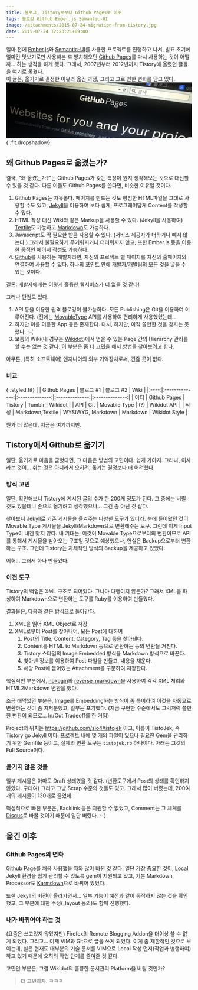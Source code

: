```yaml
---
title: 블로그, Tistory로부터 Github Pages로 이주
tags: 블로깅 Github Ember.js Semantic-UI
image: /attachments/2015-07-24-migration-from-tistory.jpg
date: 2015-07-24 12:23:21+09:00
---
```

얼마 전에
[Ember.js](http://emberjs.com/)와
[Semantic-UI](http://semantic-ui.com/)를
사용한 프로젝트를 진행하고 나서, 발표 초기에 얼마간 맛보기로만 사용해본
후 방치해오던
[Github Pages](https://pages.github.com/)를
다시 사용하는 것이 어떨까... 하는 생각을 하게 됐다. 그래서, 2007년부터
2012년까지 Tistory에 올렸던 글들을 여기로 옮겼다.  
이 글은, 옮기기로 결정한 이유와 옮긴 과정, 그리고 그로 인한 변화를 담고 있다.
![](/attachments/2015-07-24-migration-from-tistory.jpg){:.fit.dropshadow}

## 왜 Github Pages로 옮겼는가?

결국, "왜 옮겼는가?"는 Github Pages가 갖는 특징이 뭔지 생각해보는 것으로
대신할 수 있을 것 같다. 다른 이들도 Github Pages를 쓴다면, 비슷한 이유일
것이다.

1. Github Pages는 자유롭다. 페이지를 만드는 것도 평범한 HTML파일을 그대로
   사용할 수도 있고, [Jekyll](http://jekyllrb.com/)을 이용하여 보다 쉽게,
   프로그래머답게 Content를 작성할 수 있다.
1. HTML 작성 대신 Wiki와 같은 Markup을 사용할 수 있다. (Jekyll을 사용하여)
   [Textile](https://en.wikipedia.org/wiki/Textile_%28markup_language%29)도
   가능하고 [Markdown](https://en.wikipedia.org/wiki/Markdown)도 가능하다.
1. Javascript도 딱 필요한 만큼 사용할 수 있다. (서비스 제공자가 더하거나
   빼지 않는다.) 그래서 불필요하게 무거워지거나 더러워지지 않고, 또한
   Ember.js 등을 이용한 동적인 페이지 작성도 가능하다.
1. [Github](http://github.com)를 사용하는 개발자라면, 자신의 프로젝트 별
   페이지를 자신의 홈페이지와 연결하여 사용할 수 있다. 하나의 포인트 안에
   개발자/개발팀의 모든 것을 넣을 수 있는 것이다.

결론: 개발자에게는 이렇게 훌륭한 웹서비스가 더 없을 것 같다!

그러나 단점도 있다.

1. API 등을 이용한 원격 블로깅이 불가능하다. 모든 Publishing은 Git을
   이용하여 이루어진다. (전에는
   [MovableType](https://en.wikipedia.org/wiki/Movable_Type) API를
   사용하여 편리하게 사용했었는데...
1. 하지만 이를 이용한 App 등은 존재한다.
   다시, 하지만, 아직 쓸만한 것을 찾지는 못했다. :-(
1. 보통의 Wiki(내 경우는 [Wikidot](http://wikidot.com))에서 얻을 수 있는
   Page 간의 Hierarchy 관리를 할 수는 없는 것 같다. 이 부분은 좀 더
   고민을 해서 방법을 찾아보려고 한다.

아무튼, (특히 소프트웨어) 엔지니어의 외부 기억장치로써, 견줄 곳이 없다.

### 비교

{:.styled.fit}
|      | Github Pages   | 블로그 #1      | 블로그 #2      | Wiki           |
|:----:|:--------------:|:--------------:|:--------------:|:--------------:|
| 어디 | Github Pages   | Tistory        | Tumblr         | Wikidot        |
| API  | Git            | Movable Type   | (?)            | Wikidot API    |
| 작성 | Markdown,Textile | WYSIWYG, Markdown | Markdown  | Wikidot Style  |

뭔가 더 많은데, 지금은 여기까지만.

## Tistory에서 Github로 옮기기

일단, 옮기기로 마음을 굳혔다면, 그 다음은 방법의 고민이다. 쉽게 가야지.
그러나, 이사라는 것이... 쉬는 것은 아니라서 오히려, 옮기는 결정보다 더
어려웠다.

### 방식 고민

일단, 확인해보니 Tistory에 게시된 글의 수가 한 200개 정도가 된다. 그
중에는 버릴 것도 있을테니 손으로 옮기려고 생각했으나... 그건 좀 아닌 것
같다.

찾아보니 Jekyll로 기존 게시물을 옮겨주는 다양한 도구가 있더라. 눈에
들어왔던 것이 Movable Type 게시물을 Jekyll/Markdown으로 변환해주는 도구.
그런데 이게 Input Type이 내겐 맞지 않다. 내 기대는, 이것이 Movable
Type으로부터의 변환이므로 API를 통해서 게시물을 받아오는 구조일 것으로
예상했으나, 현실은 Backup으로부터 변환하는 구조. 그런데 Tistory는
자체적인 방식의 Backup을 제공하고 있었다.

어허... 그래서 하나 만들었다.

### 이전 도구

Tistory의 백업은 XML 구조로 되어있다. 그나마 다행이지 않은가? 그래서
XML을 파싱하여 Markdown으로 변환하는 도구를 Ruby를 이용하여 만들었다.

결과물은, 다음과 같은 방식으로 돌아간다.

1. XML을 읽어 XML Object로 저장
1. XML로부터 Post를 찾아내어, 모든 Post에 대하여
   1. Post의 Title, Content, Category, Tag 등을 찾아낸다.
   1. Content를 HTML to Markdown 등으로 변환하는 등의 변환을 거친다.
   1. Tistory 스타일의 Image Embedded 방식을 Markdown 방식으로 바꾼다.
   1. 찾아낸 정보를 이용하여 Post 파일을 만들고, 내용을 채운다.
   1. 해당 Post에 붙어있는 Attachment를 구분하여 저장한다.

핵심적인 부분에서,
[nokogiri](http://www.nokogiri.org/)와
[reverse_markdown](https://github.com/xijo/reverse_markdown)을
사용하여 각각 XML 처리와 HTML2Markdown 변환을 했다.

조금 애먹었던 부분은, Image를 Embedding하는 방식이 좀 특이하여 이것을
자동으로 변환하는 것이 좀 지저분했고, 일부는 포기했다. (지금 구현한
수준에서도 그럭저럭 쓸만한 변환이 되므로... In/Out Tradeoff를 한 거임)

Project의 위치는 <https://github.com/sio4/tistojek> 이고, 이름이
TistoJek, 즉 Tistory go Jekyll 이다. 프로젝트 내에 몇 개의 파일이
있으나 필요한 Gem을 관리하기 위한 Gemfile 등이고, 실제의 변환 도구는
`tistojek.rb` 하나이다. 아래는 그것의 Full Source이다.

<script src="http://gist-it.appspot.com/github/sio4/tistojek/blob/master/tistojek.rb"></script>


### 옮기지 않은 것들

일부 게시물은 아마도 Draft 상태였을 것 같다. (변환도구에서 Post의
상태를 확인하지 않았다. 구테여) 그리고 그냥 Scrap 수준의 것들도 있고.
그래서 많이 버렸는데, 200여개의 게시물이 130개로 줄었네.

핵심적으로 빠진 부분은, Backlink 등은 지원할 수 없었고, Comment는
그 체계를 [Disqus](https://disqus.com/)로 바꿀 것이기 때문에 일단
버렸다. :-(

## 옮긴 이후

### Github Pages의 변화

Github Page를 처음 사용했을 때와 많이 바뀐 것 같다. 일단 가장 중요한
것이, Local Jekyll 환경을 쉽게 관리할 수 있도록 gem이 지원되고 있고,
기본 Markdown Processor도
[Karmdown](http://kramdown.gettalong.org/)으로 바뀌어 있었다.

또한 Jekyll의 버전이 올라가면서... 일부 기능이 예전과 같이 동작하지
않는 것을 확인했고, 그 부분에 대한 수정(\_layout 등의)도 함께 진행했다.

### 내가 바뀌어야 하는 것

(요즘은 쓰고있지 않았지만) Firefox의 Remote Blogging Addon을 더이상
쓸 수 없게 되었다. 그리고... 이제 VIM과 Git으로 글을 쓰게 되었다.
이게 좀 제한적인 것으로 보이는데, 실은 현재도 대부분의 기술 문서를
VIM으로 Local 작성 먼저(작업과 병행하여) 하고 있기 때문에 오히려
작업 단계를 줄여줄 것 같다.

고민인 부분은, 그럼 Wikidot의 훌륭한 문서관리 Platform을 버릴 것인가?

> 더 고민하자. ㅋㅋㅋ

